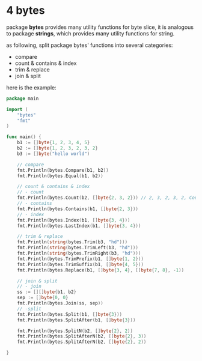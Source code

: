 # 4 bytes

package **bytes** provides many utility functions for byte slice, it is analogous to package **strings**, which provides many utility functions for string.

as following, split package bytes' functions into several categories:

- compare
- count & contains & index
- trim & replace
- join & split

here is the example:

```go
package main

import (
	"bytes"
	"fmt"
)

func main() {
	b1 := []byte{1, 2, 3, 4, 5}
	b2 := []byte{1, 2, 3, 2, 3, 2}
	b3 := []byte("hello world")

	// compare
	fmt.Println(bytes.Compare(b1, b2))
	fmt.Println(bytes.Equal(b1, b2))

	// count & contains & index
	// - count
	fmt.Println(bytes.Count(b2, []byte{2, 3, 2})) // 2, 3, 2, 3, 2, Counts doesn't take overlapping into consideration
	// - contains
	fmt.Println(bytes.Contains(b1, []byte{2, 3}))
	// - index
	fmt.Println(bytes.Index(b1, []byte{3, 4}))
	fmt.Println(bytes.LastIndex(b1, []byte{3, 4}))

	// trim & replace
	fmt.Println(string(bytes.Trim(b3, "hd")))
	fmt.Println(string(bytes.TrimLeft(b3, "hd")))
	fmt.Println(string(bytes.TrimRight(b3, "hd")))
	fmt.Println(bytes.TrimPrefix(b1, []byte{1, 2}))
	fmt.Println(bytes.TrimSuffix(b1, []byte{4, 5}))
	fmt.Println(bytes.Replace(b1, []byte{3, 4}, []byte{7, 8}, -1))

	// join & split
	// - join
	ss := [][]byte{b1, b2}
	sep := []byte{0, 0}
	fmt.Println(bytes.Join(ss, sep))
	// -split
	fmt.Println(bytes.Split(b1, []byte{3}))
	fmt.Println(bytes.SplitAfter(b1, []byte{3}))

	fmt.Println(bytes.SplitN(b2, []byte{2}, 2))
	fmt.Println(bytes.SplitAfterN(b2, []byte{2}, 3))
	fmt.Println(bytes.SplitAfterN(b2, []byte{2}, 2))

}
```



